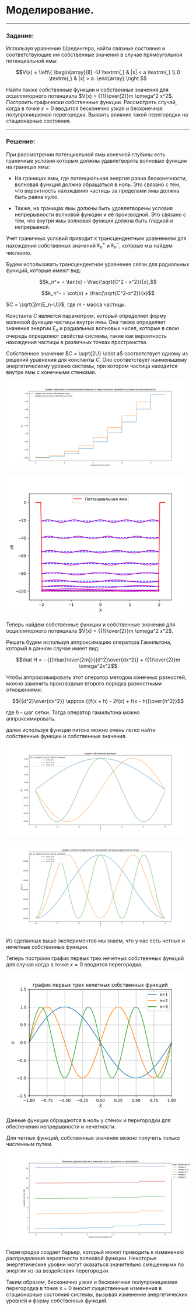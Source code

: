 
# Моделирование.
---
### Задание:

Используя уравнение Шредингера, найти связные состояния и соответствующие им
собственные значения в случае прямоугольной потенциальной ямы:

<tex>$$V(x) = \left\{
    \begin{array}{ll}
    -U \textrm{,} & |x| < a \textrm{,} \\
    0 \textrm{,} & |x| > a.
    \end{array}
    \right.$$<tex>



Найти также собственные функции и собственные значения для осцилляторного
потенциала $V(x) = {{1}\over{2}}m \omega^2 x^2$. Построить графически собственные функции. Рассмотреть случай, когда в точке $x = 0$ вводится бесконечно узкая и бесконечная полупроницаемая перегородка. Выявить влияние такой перегородки на стационарные состояния.

---

### Решение:

При рассмотрении потенциальной ямы конечной глубины есть граничные условия которым должны удавлетворять волновые функции на границах ямы:

- На границах ямы, где потенциальная энергия равна бесконечности, волновая функция должна обращаться в ноль. Это связано с тем, что вероятность нахождения частицы за пределами ямы должна быть равна нулю.

- Также, на границах ямы должны быть удовлетворены условия непрерывности волновой функции и её производной. Это связано с тем, что внутри ямы волновая функция должна быть гладкой и непрерывной.

Учет граничных условий приводит к трансцендентным уравнениям для нахождения собственных значений $k_n^+$ и $k_n^-$, которые мы найдем численно.

Будем использовать трансцендентное уравнение связи для радиальных функций, которые имеют вид:

<tex>$$k_n^+ = \tan(x) - \frac{\sqrt{C^2 - x^2}}{x},$$<tex>

<tex>$$k_n^- = \cot(x) + \frac{\sqrt{C^2-x^2}}{x}$$<tex>


$C = \sqrt{2m(E_n-U)}$, где $m$ - масса частицы.

Константа $C$ является параметром, который определяет форму волновой функции частицы внутри ямы. Она также определяет значения энергии $E_n$ и радиальных волновых чисел, которые в свою очередь определяют свойства системы, такие как вероятность нахождения частицы в различных точках пространства.

Собственное значение $C = \sqrt{2U} \cdot a$ соответствует одному из решений уравнения для константы $C$. Оно соответствует наименьшему энергетическому уровню системы, при котором частица находится внутри ямы с конечными стенками. 

![1](https://github.com/georgedem975/physics/blob/master/modeling/rectangular%20potential%20pit/assets/Figure_1.png)

![6](https://github.com/georgedem975/physics/blob/master/modeling/rectangular%20potential%20pit/assets/Figure_6.png)

Теперь найдем собственные функции и собственные значения для осцилляторного
потенциала $V(x) = {{1}\over{2}}m \omega^2 x^2$.

Решать будем используя аппроксимацию оператора Гамильтона, который в данном случае имеет вид:

<tex>$$\hat H = - {{\hbar}\over{2m}}{{d^2}\over{dx^2}} + {{1}\over{2}}m \omega^2x^2$$<tex>

Чтобы аппроксимировать этот оператор методом конечных разностей, можно заменить производные второго порядка разностными отношениями:

<tex>$${{d^2}\over{dx^2}} \approx {{f(x + h) - 2f(x) + f(x - h)}\over{h^2}}$$<tex>

где $h$ - шаг сетки. Тогда оператор гамильтона можно аппроксимировать.

далее используя функции питона можно очень легко найти собственные функции и собственные значения.


![2](https://github.com/georgedem975/physics/blob/master/modeling/rectangular%20potential%20pit/assets/Figure_2.png)

![5](https://github.com/georgedem975/physics/blob/master/modeling/rectangular%20potential%20pit/assets/Figure_5.png)

Из сделанных выше экспериментов мы знаем, что у нас есть четные и нечетные собственные функции.

Теперь построим график первых трех нечетных собственных функций для случая когда в точке $x = 0$ вводится перегородка.

![3](https://github.com/georgedem975/physics/blob/master/modeling/rectangular%20potential%20pit/assets/Figure_3.png)

Данные функции обращаются в ноль у стенок и перигородки для обеспечения непрерывности и нечетности.

Для четных функций, собственные значения можно получить только численным путем.

![4](https://github.com/georgedem975/physics/blob/master/modeling/rectangular%20potential%20pit/assets/Figure_4.png)

Перегородка создает барьер, который может приводить к изменению распределения вероятности волновой функции. Некоторые энергетические уровни могут оказаться значительно смещенными по энергии из-за воздействия перегородки.

Таким образом, бесконечно узкая и бесконечная полупроницаемая перегородка в точке x = 0 вносит существенные изменения в стационарные состояния системы, вызывая изменение энергетических уровней и форму собственных функций.

